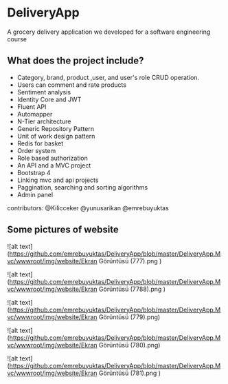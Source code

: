 # DeliveryApp
A grocery delivery application we developed for a software engineering course
## What does the project include?
* Category, brand, product ,user, and user's role CRUD operation.
* Users can comment and rate products
* Sentiment analysis
* Identity Core and JWT
* Fluent API
* Automapper 
* N-Tier architecture
* Generic Repository Pattern
* Unit of work design pattern
* Redis for basket
* Order system
* Role based authorization
* An API and a MVC project
* Bootstrap 4
* Linking mvc and api projects
* Paggination, searching and sorting algorithms
* Admin panel

contributors: @Kilicceker @yunusarikan @emrebuyuktas

## Some pictures of website

![alt text](https://github.com/emrebuyuktas/DeliveryApp/blob/master/DeliveryApp.Mvc/wwwroot/img/website/Ekran Görüntüsü (777).png )

![alt text](https://github.com/emrebuyuktas/DeliveryApp/blob/master/DeliveryApp.Mvc/wwwroot/img/website/Ekran Görüntüsü (7788).png )

![alt text](https://github.com/emrebuyuktas/DeliveryApp/blob/master/DeliveryApp.Mvc/wwwroot/img/website/Ekran Görüntüsü (779).png)

![alt text](https://github.com/emrebuyuktas/DeliveryApp/blob/master/DeliveryApp.Mvc/wwwroot/img/website/Ekran Görüntüsü (780).png)

![alt text](https://github.com/emrebuyuktas/DeliveryApp/blob/master/DeliveryApp.Mvc/wwwroot/img/website/Ekran Görüntüsü (781).png )
